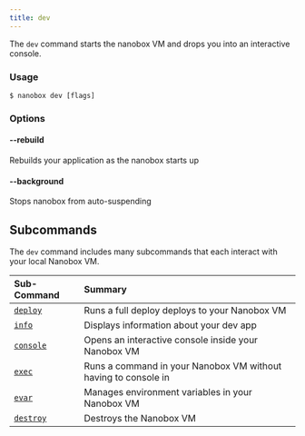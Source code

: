```yaml
---
title: dev
---
```


The `dev` command starts the nanobox VM and drops you into an interactive console.

### Usage
```shell
$ nanobox dev [flags]
```

### Options
#### --rebuild
Rebuilds your application as the nanobox starts up

#### --background
Stops nanobox from auto-suspending

## Subcommands
The `dev` command includes many subcommands that each interact with your local Nanobox VM.

| Sub-Command    | Summary                                                        |
|:---------------|:---------------------------------------------------------------|
| [`deploy`](deploy)  | Runs a full deploy deploys to your Nanobox VM                  |
| [`info`](info)    | Displays information about your dev app                        |
| [`console`](console) | Opens an interactive console inside your Nanobox VM            |
| [`exec`](exec)    | Runs a command in your Nanobox VM without having to console in |
| [`evar`](evar)    | Manages environment variables in your Nanobox VM               |
| [`destroy`](destroy) | Destroys the Nanobox VM                                        |
